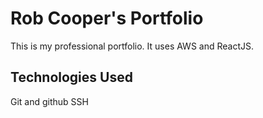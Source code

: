# Rob Cooper's Portfolio

This is my professional portfolio. It uses AWS and ReactJS.

## Technologies Used

Git and github
SSH 
